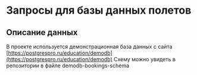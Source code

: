 # Запросы для базы данных полетов
## Описание данных
В проекте используется демонстрационная база данных с сайта [https://postgrespro.ru/education/demodb](https://postgrespro.ru/education/demodb)
Схему можно увидеть в репозитории в файле demodb-bookings-schema
